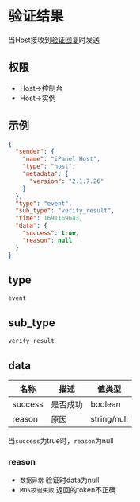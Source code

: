 # 验证结果

当Host接收到[验证回复](../action/verify)时发送

## 权限

- Host->控制台
- Host->实例

## 示例

```json
{
  "sender": {
    "name": "iPanel Host",
    "type": "host",
    "metadata": {
      "version": "2.1.7.26"
    }
  },
  "type": "event",
  "sub_type": "verify_result",
  "time": 1691169643,
  "data": {
    "success": true,
    "reason": null
  }
}
```

## type

`event`

## sub_type

`verify_result`

## data

| 名称    | 描述     | 值类型      |
| ------- | -------- | ----------- |
| success | 是否成功 | boolean     |
| reason  | 原因     | string/null |

当`success`为true时，`reason`为null

### reason

- `数据异常` 验证时data为null
- `MD5校验失败` 返回的token不正确
